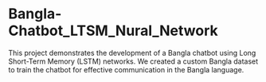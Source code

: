 # Bangla-Chatbot_LTSM_Nural_Network
This project demonstrates the development of a Bangla chatbot using Long Short-Term Memory (LSTM) networks. We created a custom Bangla dataset to train the chatbot for effective communication in the Bangla language.
